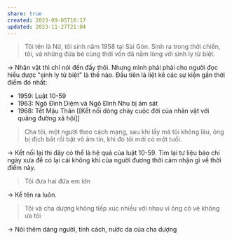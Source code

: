 ```yaml
---
share: true
created: 2023-09-05T16:17
updated: 2023-11-27T21:04
---
```

> Tôi tên là Nữ, tôi sinh năm 1958 tại Sài Gòn. Sinh ra trong thời chiến, tôi, và những đứa bé cùng thời vốn đã nằm lòng với sinh ly tử biệt.

→ Nhân vật thì chỉ nói đến đấy thôi. Nhưng mình phải phải cho người đọc hiểu được "sinh ly tử biệt" là thế nào. Đầu tiên là liệt kê các sự kiện gần thời điểm đó nhất:
- 1959: Luật 10-59
- 1963: Ngô Đình Diệm và Ngô Đình Nhu bị ám sát
- 1968: Tết Mậu Thân
[[Kết nối dòng chảy cuộc đời của nhân vật với quãng đường xã hội]]

> Cha tôi, một người theo cách mạng, sau khi lấy má tôi không lâu, ông bị địch bắt rồi bặt vô âm tín, khi đó tôi mới có một tuổi.

→ Kết nối lại thì đây có thể là hệ quả của luật 10-59. Tìm lại tư liệu báo chí ngày xưa để có lại cái không khí của người đương thời cảm nhận gì về thời điểm này.

> Tôi đưa hai đứa em lớn
 
→ Kể tên ra luôn.

> Tôi và cha dượng không tiếp xúc nhiều với nhau vì ông có vẻ không ưa tôi

→ Nói thêm dáng người, tính cách, nước da của cha dượng
